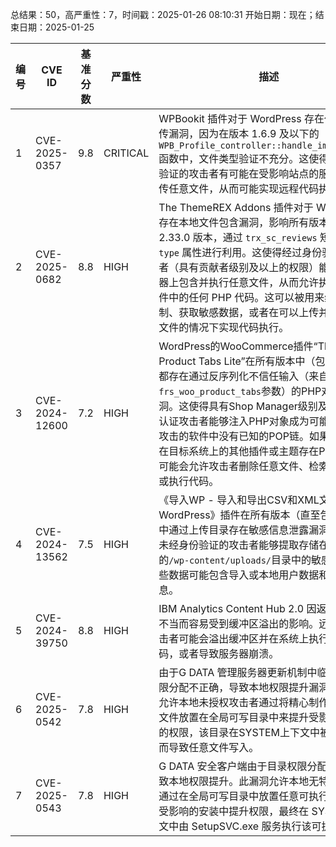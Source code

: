 总结果：50，高严重性：7，时间戳：2025-01-26 08:10:31
开始日期：现在；结束日期：2025-01-25

| 编号 | CVE ID | 基准分数 | 严重性 | 描述 | 参考资料 |
|-----|--------|------------|----------|-------------|------------|
| 1 | CVE-2025-0357 | 9.8  | CRITICAL | WPBookit 插件对于 WordPress 存在任意文件上传漏洞，因为在版本 1.6.9 及以下的 `WPB_Profile_controller::handle_image_upload` 函数中，文件类型验证不充分。这使得未经身份验证的攻击者有可能在受影响站点的服务器上上传任意文件，从而可能实现远程代码执行。 | [1]https://documentation.iqonic.design/wpbookit/versions/change-log<br>[2]https://www.wordfence.com/threat-intel/vulnerabilities/id/19bf7a68-e76d-4740-9f35-b6084094f59b?source=cve |
| 2 | CVE-2025-0682 | 8.8  | HIGH | The ThemeREX Addons 插件对于 WordPress 存在本地文件包含漏洞，影响所有版本直至包括 2.33.0 版本，通过 `trx_sc_reviews` 短代码的 `type` 属性进行利用。这使得经过身份验证的攻击者（具有贡献者级别及以上的权限）能够在服务器上包含并执行任意文件，从而允许执行这些文件中的任何 PHP 代码。这可以被用来绕过访问控制、获取敏感数据，或者在可以上传并包含 PHP 文件的情况下实现代码执行。 | [1]https://themeforest.net/item/qwery-multipurpose-business-wordpress-theme/29678687<br>[2]https://www.wordfence.com/threat-intel/vulnerabilities/id/15a9718f-f877-4e33-8f7a-950791c4ca85?source=cve |
| 3 | CVE-2024-12600 | 7.2  | HIGH | WordPress的WooCommerce插件“The Custom Product Tabs Lite”在所有版本中（包括1.9.0）都存在通过反序列化不信任输入（来自`frs_woo_product_tabs`参数）的PHP对象注入漏洞。这使得具有Shop Manager级别及以上权限的认证攻击者能够注入PHP对象成为可能。在易受攻击的软件中没有已知的POP链。如果通过安装在目标系统上的其他插件或主题存在POP链，则可能会允许攻击者删除任意文件、检索敏感数据或执行代码。 | [1]https://plugins.trac.wordpress.org/browser/woocommerce-custom-product-tabs-lite/trunk/woocommerce-custom-product-tabs-lite.php#L372<br>[2]https://plugins.trac.wordpress.org/changeset/3226839/<br>[3]https://www.wordfence.com/threat-intel/vulnerabilities/id/33c16b47-3202-4f26-bf45-98172b8cac45?source=cve |
| 4 | CVE-2024-13562 | 7.5  | HIGH | 《导入WP - 导入和导出CSV和XML文件到WordPress》插件在所有版本（直至包括2.14.5）中通过上传目录存在敏感信息泄露漏洞。这使得未经身份验证的攻击者能够提取存储在不安全的`/wp-content/uploads/`目录中的敏感数据，这些数据可能包含导入或本地用户数据和文件等信息。 | [1]https://plugins.trac.wordpress.org/changeset/3226495/<br>[2]https://www.wordfence.com/threat-intel/vulnerabilities/id/d6d69ffd-bb39-4fcc-9444-27d1a901e7c9?source=cve |
| 5 | CVE-2024-39750 | 8.8  | HIGH | IBM Analytics Content Hub 2.0 因返回长度检查不当而容易受到缓冲区溢出的影响。远程认证攻击者可能会溢出缓冲区并在系统上执行任意代码，或者导致服务器崩溃。 | [1]https://www.ibm.com/support/pages/node/7172787 |
| 6 | CVE-2025-0542 | 7.8  | HIGH | 由于G DATA 管理服务器更新机制中临时文件的权限分配不正确，导致本地权限提升漏洞。此漏洞允许本地未授权攻击者通过将精心制作的ZIP归档文件放置在全局可写目录中来提升受影响安装中的权限，该目录在SYSTEM上下文中被解压，从而导致任意文件写入。 | [1]https://github.com/nullby73/security-advisories/tree/main/CVE-2025-0542 |
| 7 | CVE-2025-0543 | 7.8  | HIGH | G DATA 安全客户端由于目录权限分配不正确而导致本地权限提升。此漏洞允许本地无特权攻击者通过在全局可写目录中放置任意可执行文件，在受影响的安装中提升权限，最终在 SYSTEM 上下文中由 SetupSVC.exe 服务执行该可执行文件。 | [1]https://github.com/nullby73/security-advisories/tree/main/CVE-2025-0543 |